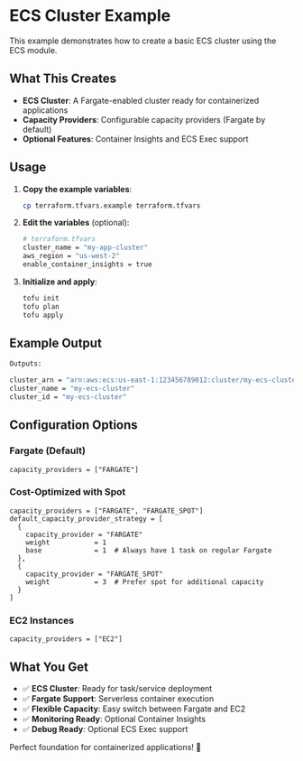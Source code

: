 # ECS Cluster Example

This example demonstrates how to create a basic ECS cluster using the ECS module.

## What This Creates

- **ECS Cluster**: A Fargate-enabled cluster ready for containerized applications
- **Capacity Providers**: Configurable capacity providers (Fargate by default)
- **Optional Features**: Container Insights and ECS Exec support

## Usage

1. **Copy the example variables**:
   ```bash
   cp terraform.tfvars.example terraform.tfvars
   ```

2. **Edit the variables** (optional):
   ```bash
   # terraform.tfvars
   cluster_name = "my-app-cluster"
   aws_region = "us-west-2"
   enable_container_insights = true
   ```

3. **Initialize and apply**:
   ```bash
   tofu init
   tofu plan
   tofu apply
   ```

## Example Output

```bash
Outputs:

cluster_arn = "arn:aws:ecs:us-east-1:123456789012:cluster/my-ecs-cluster"
cluster_name = "my-ecs-cluster"
cluster_id = "my-ecs-cluster"
```

## Configuration Options

### Fargate (Default)
```hcl
capacity_providers = ["FARGATE"]
```

### Cost-Optimized with Spot
```hcl
capacity_providers = ["FARGATE", "FARGATE_SPOT"]
default_capacity_provider_strategy = [
  {
    capacity_provider = "FARGATE"
    weight           = 1
    base             = 1  # Always have 1 task on regular Fargate
  },
  {
    capacity_provider = "FARGATE_SPOT"
    weight           = 3  # Prefer spot for additional capacity
  }
]
```

### EC2 Instances
```hcl
capacity_providers = ["EC2"]
```

## What You Get

- ✅ **ECS Cluster**: Ready for task/service deployment
- ✅ **Fargate Support**: Serverless container execution
- ✅ **Flexible Capacity**: Easy switch between Fargate and EC2
- ✅ **Monitoring Ready**: Optional Container Insights
- ✅ **Debug Ready**: Optional ECS Exec support

Perfect foundation for containerized applications! 🐳
